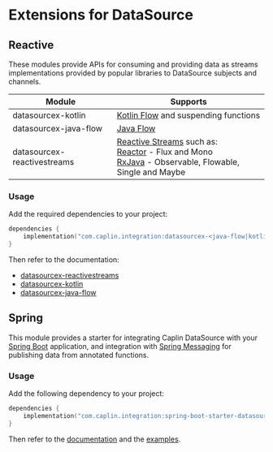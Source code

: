 # Extensions for DataSource

## Reactive

These modules provide APIs for consuming and providing data as streams implementations provided by popular libraries to
DataSource subjects and channels.

| Module                      | Supports                                                                                                                                                                                                           |
|-----------------------------|--------------------------------------------------------------------------------------------------------------------------------------------------------------------------------------------------------------------|
| datasourcex-kotlin          | [Kotlin Flow](https://kotlinlang.org/docs/flow.html) and suspending functions                                                                                                                                      |
| datasourcex-java-flow       | [Java Flow](https://docs.oracle.com/javase/9/docs/api/java/util/concurrent/Flow.html)                                                                                                                              |
| datasourcex-reactivestreams | [Reactive Streams](https://www.reactive-streams.org) such as:<br/>[Reactor](https://projectreactor.io/) - Flux and Mono<br/>[RxJava](https://github.com/ReactiveX/RxJava) - Observable, Flowable, Single and Maybe |

### Usage

Add the required dependencies to your project:

```kotlin
dependencies {
    implementation("com.caplin.integration:datasourcex-<java-flow|kotlin|reactivestreams>:<version>")
}
```

Then refer to the documentation:

* [datasourcex-reactivestreams](https://caplin.github.io/DataSource-Extension/reactive/datasourcex-reactivestreams)
* [datasourcex-kotlin](https://caplin.github.io/DataSource-Extension/reactive/datasourcex-kotlin)
* [datasourcex-java-flow](https://caplin.github.io/DataSource-Extension/reactive/datasourcex-java-flow)

## Spring

This module provides a starter for integrating Caplin DataSource with your
[Spring Boot](https://spring.io/projects/spring-boot) application, and integration with
[Spring Messaging](https://docs.spring.io/spring-boot/docs/current/reference/html/messaging.html)
for publishing data from annotated functions.

### Usage

Add the following dependency to your project:

```kotlin
dependencies {
    implementation("com.caplin.integration:spring-boot-starter-datasource:<version>")
}
```

Then refer to
the [documentation](https://caplin.github.io/DataSource-Extensions/spring-boot-starter-datasource) and
the [examples](./examples).